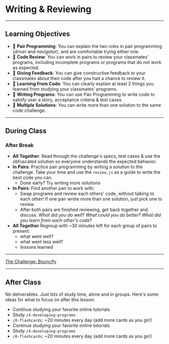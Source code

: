 # Writing & Reviewing

---

## Learning Objectives

- 🥚 **Pair Programming**: You can explain the two roles in pair programming
  (_driver_ and _navigator_), and are comfortable trying either role.
- 🐣 **Code Review**: You can work in pairs to review your classmates' programs,
  including incomplete programs or programs that do not work as expected.
- 🐣 **Giving Feedback**: You can give constructive feedback to your classmates
  about their code after you had a chance to review it.
- 🐣 **Learning From Code**: You can clearly explain at least 2 things you
  learned from studying your classmates' programs.
- 🐥 **Writing Programs**: You can use Pair Programming to write code to satisfy
  user a story, acceptance criteria & test cases.
- 🐔 **Multiple Solutions**: You can write more than one solution to the same
  code challenge.

---

## During Class

### After Break

- **All Together**: Read through the challenge's specs, test cases & use the
  obfuscated solution so everyone understands the expected behavior.
- **In Pairs**: Practice pair programming by writing a solution to the
  challenge. Take your time and use the `review.js` as a guide to write the best
  code you can.
  - Done early? Try writing more solutions
- **In Pairs**: Find another pair to work with:
  - Swap programs and review each others' code, without talking to each other!
    If one pair wrote more than one solution, just pick one to review
  - After both pairs are finished reviewing, get back together and discuss:
    _What did you do well_? _What could you do better_? _What did you learn from
    each other's code_?
- **All Together** Regroup with ~30 minutes left for each group of pairs to
  present:
  - what went well?
  - what went less well?
  - lessons learned

---

<a href="./bouncify?stepped" target="_blank">The Challenge: Bouncify</a>

---

## After Class

No deliverables. Just lots of study time, alone and in groups. Here's some ideas
for what to focus on after this lesson:

- Continue studying your favorite online tutorials
- Study `/4-developing-programs`
- `/0-flashcards`: ~20 minutes every day (add more cards as you go!)
- Continue studying your favorite online tutorials
- Study `/4-developing-programs`
- `/0-flashcards`: ~20 minutes every day (add more cards as you go!)
